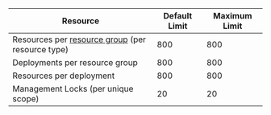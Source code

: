 Resource|Default Limit|Maximum Limit
---|---|---
Resources per [resource group](/documentation/articles/resource-group-overview) (per resource type)|800|800
Deployments per resource group|800|800
Resources per deployment|800|800
Management Locks (per unique scope)|20|20
